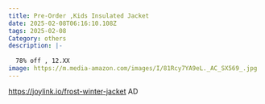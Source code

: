 ```yaml
---
title: Pre-Order ,Kids Insulated Jacket
date: 2025-02-08T06:16:10.108Z
tags: 2025-02-08
Category: others
description: |-
  
  78% off , 12.XX 
image: https://m.media-amazon.com/images/I/81Rcy7YA9eL._AC_SX569_.jpg
---
```

https://joylink.io/frost-winter-jacket    AD